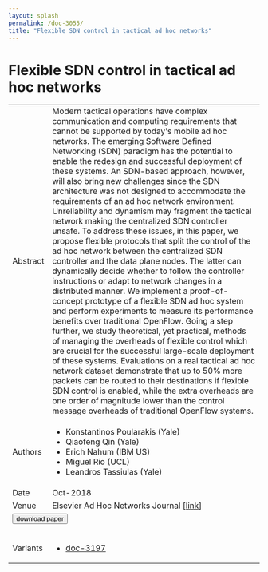 ```yaml
---
layout: splash
permalink: /doc-3055/
title: "Flexible SDN control in tactical ad hoc networks"
---
```


# Flexible SDN control in tactical ad hoc networks

<table>
    <tbody>
    <tr>
        <td>Abstract</td>
        <td>Modern tactical operations have complex communication and computing requirements that cannot be supported by today's mobile ad hoc networks. The emerging Software Defined Networking (SDN) paradigm has the potential to enable the redesign and successful deployment of these systems. An SDN-based approach, however, will also bring new challenges since the SDN architecture was not designed to accommodate the requirements of an ad hoc network environment. Unreliability and dynamism may fragment the tactical network making the centralized SDN controller unsafe. To address these issues, in this paper, we propose flexible protocols that split the control of the ad hoc network between the centralized SDN controller and the data plane nodes. The latter can dynamically decide whether to follow the controller instructions or adapt to network changes in a distributed manner. We implement a proof-of-concept prototype of a flexible SDN ad hoc system and perform experiments to measure its performance benefits over traditional OpenFlow. Going a step further, we study theoretical, yet practical, methods of managing the overheads of flexible control which are crucial for the successful large-scale deployment of these systems. Evaluations on a real tactical ad hoc network dataset demonstrate that up to 50% more packets can be routed to their destinations if flexible SDN control is enabled, while the extra overheads are one order of magnitude lower than the control message overheads of traditional OpenFlow systems.</td>
    </tr>
    <tr>
        <td>Authors</td>
        <td>
            <ul>
                <li>Konstantinos Poularakis (Yale)</li>
                <li>Qiaofeng Qin (Yale)</li>
                <li>Erich Nahum (IBM US)</li>
                <li>Miguel Rio (UCL)</li>
                <li>Leandros Tassiulas (Yale)</li>
            </ul>
        </td>
    </tr>
    <tr>
        <td>Date</td>
        <td>Oct-2018</td>
    </tr>
    <tr>
        <td>Venue</td>
        <td>Elsevier Ad Hoc Networks Journal [<a href="https://www.sciencedirect.com/science/article/abs/pii/S1570870518303470">link</a>]</td>
    </tr>
        <tr>
            <td colspan="2">
                <form method="get" action="https://ibm.box.com/v/doc-3055-paper">
                    <button type="submit">download paper</button>
                </form>
            </td>
        </tr>
        <tr>
            <td>Variants</td>
            <td>
                <ul>
                    <li><a href="\doc-3197\">doc-3197</a></li>
                </ul>
            </td>
        </tr>
    </tbody>
</table>
